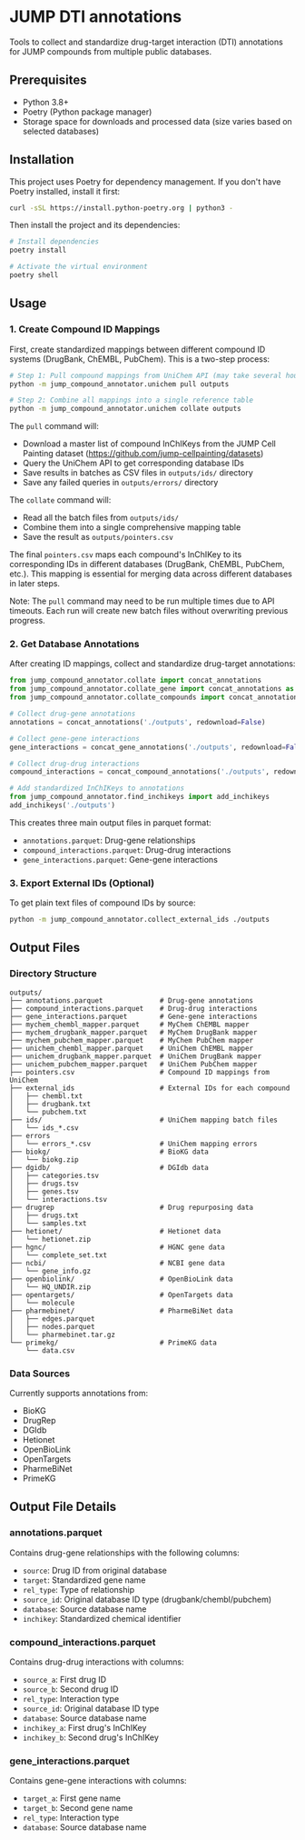 # JUMP DTI annotations

Tools to collect and standardize drug-target interaction (DTI) annotations for JUMP compounds from multiple public databases.

## Prerequisites

- Python 3.8+
- Poetry (Python package manager)
- Storage space for downloads and processed data (size varies based on selected databases)

## Installation

This project uses Poetry for dependency management. If you don't have Poetry installed, install it first:

```bash
curl -sSL https://install.python-poetry.org | python3 -
```

Then install the project and its dependencies:

```bash
# Install dependencies
poetry install

# Activate the virtual environment
poetry shell
```

## Usage

### 1. Create Compound ID Mappings

First, create standardized mappings between different compound ID systems (DrugBank, ChEMBL, PubChem). This is a two-step process:

```bash
# Step 1: Pull compound mappings from UniChem API (may take several hours)
python -m jump_compound_annotator.unichem pull outputs

# Step 2: Combine all mappings into a single reference table
python -m jump_compound_annotator.unichem collate outputs
```

The `pull` command will:
- Download a master list of compound InChIKeys from the JUMP Cell Painting dataset (https://github.com/jump-cellpainting/datasets)
- Query the UniChem API to get corresponding database IDs
- Save results in batches as CSV files in `outputs/ids/` directory
- Save any failed queries in `outputs/errors/` directory

The `collate` command will:
- Read all the batch files from `outputs/ids/`
- Combine them into a single comprehensive mapping table
- Save the result as `outputs/pointers.csv`

The final `pointers.csv` maps each compound's InChIKey to its corresponding IDs in different databases (DrugBank, ChEMBL, PubChem, etc.). This mapping is essential for merging data across different databases in later steps.

Note: The `pull` command may need to be run multiple times due to API timeouts. Each run will create new batch files without overwriting previous progress.

### 2. Get Database Annotations

After creating ID mappings, collect and standardize drug-target annotations:

```python
from jump_compound_annotator.collate import concat_annotations
from jump_compound_annotator.collate_gene import concat_annotations as concat_gene_annotations
from jump_compound_annotator.collate_compounds import concat_annotations as concat_compound_annotations

# Collect drug-gene annotations
annotations = concat_annotations('./outputs', redownload=False)

# Collect gene-gene interactions
gene_interactions = concat_gene_annotations('./outputs', redownload=False)

# Collect drug-drug interactions
compound_interactions = concat_compound_annotations('./outputs', redownload=False)

# Add standardized InChIKeys to annotations
from jump_compound_annotator.find_inchikeys import add_inchikeys
add_inchikeys('./outputs')
```

This creates three main output files in parquet format:
- `annotations.parquet`: Drug-gene relationships
- `compound_interactions.parquet`: Drug-drug interactions  
- `gene_interactions.parquet`: Gene-gene interactions

### 3. Export External IDs (Optional)

To get plain text files of compound IDs by source:

```bash
python -m jump_compound_annotator.collect_external_ids ./outputs
```

## Output Files

### Directory Structure

```
outputs/
├── annotations.parquet              # Drug-gene annotations
├── compound_interactions.parquet    # Drug-drug interactions
├── gene_interactions.parquet        # Gene-gene interactions
├── mychem_chembl_mapper.parquet     # MyChem ChEMBL mapper
├── mychem_drugbank_mapper.parquet   # MyChem DrugBank mapper
├── mychem_pubchem_mapper.parquet    # MyChem PubChem mapper
├── unichem_chembl_mapper.parquet    # UniChem ChEMBL mapper
├── unichem_drugbank_mapper.parquet  # UniChem DrugBank mapper
├── unichem_pubchem_mapper.parquet   # UniChem PubChem mapper
├── pointers.csv                     # Compound ID mappings from UniChem
├── external_ids                     # External IDs for each compound
│   ├── chembl.txt
│   ├── drugbank.txt
│   └── pubchem.txt
├── ids/                             # UniChem mapping batch files
│   └── ids_*.csv
├── errors
│   └── errors_*.csv                 # UniChem mapping errors
├── biokg/                           # BioKG data
│   └── biokg.zip
├── dgidb/                           # DGIdb data
│   ├── categories.tsv
│   ├── drugs.tsv
│   ├── genes.tsv
│   └── interactions.tsv
├── drugrep                          # Drug repurposing data
│   ├── drugs.txt
│   └── samples.txt
├── hetionet/                        # Hetionet data
│   └── hetionet.zip
├── hgnc/                            # HGNC gene data
│   └── complete_set.txt
├── ncbi/                            # NCBI gene data
│   └── gene_info.gz
├── openbiolink/                     # OpenBioLink data
│   └── HQ_UNDIR.zip
├── opentargets/                     # OpenTargets data
│   └── molecule
├── pharmebinet/                     # PharmeBiNet data
│   ├── edges.parquet
│   ├── nodes.parquet
│   └── pharmebinet.tar.gz
└── primekg/                         # PrimeKG data
    └── data.csv
```

### Data Sources
Currently supports annotations from:
- BioKG
- DrugRep 
- DGIdb
- Hetionet
- OpenBioLink
- OpenTargets
- PharmeBiNet
- PrimeKG

## Output File Details

### annotations.parquet
Contains drug-gene relationships with the following columns:
- `source`: Drug ID from original database
- `target`: Standardized gene name
- `rel_type`: Type of relationship
- `source_id`: Original database ID type (drugbank/chembl/pubchem)
- `database`: Source database name
- `inchikey`: Standardized chemical identifier

### compound_interactions.parquet
Contains drug-drug interactions with columns:
- `source_a`: First drug ID
- `source_b`: Second drug ID
- `rel_type`: Interaction type
- `source_id`: Original database ID type
- `database`: Source database name
- `inchikey_a`: First drug's InChIKey
- `inchikey_b`: Second drug's InChIKey

### gene_interactions.parquet
Contains gene-gene interactions with columns:
- `target_a`: First gene name
- `target_b`: Second gene name
- `rel_type`: Interaction type
- `database`: Source database name